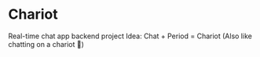 # Chariot
Real-time chat app backend project
Idea: Chat + Period = Chariot (Also like chatting on a chariot 🙂)
